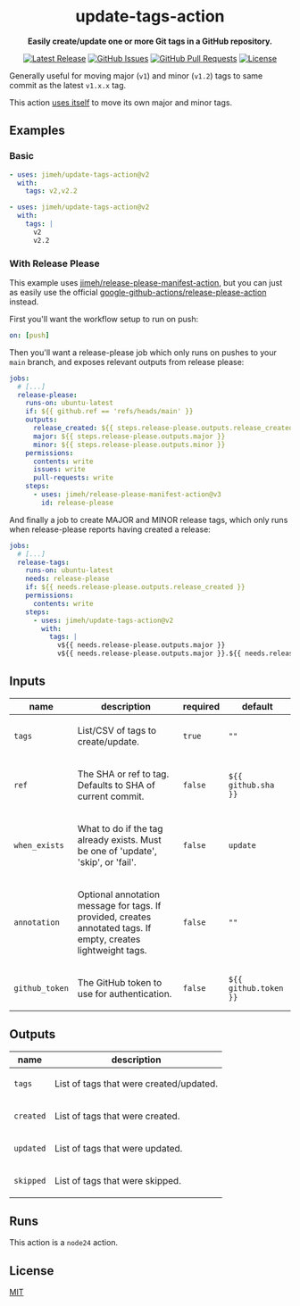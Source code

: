 <div align="center">

# update-tags-action

**Easily create/update one or more Git tags in a GitHub repository.**

[![Latest Release](https://img.shields.io/github/release/jimeh/update-tags-action.svg)](https://github.com/jimeh/update-tags-action/releases)
[![GitHub Issues](https://img.shields.io/github/issues/jimeh/update-tags-action.svg?logo=github&logoColor=white)](https://github.com/jimeh/update-tags-action/issues)
[![GitHub Pull Requests](https://img.shields.io/github/issues-pr/jimeh/update-tags-action.svg?logo=github&logoColor=white)](https://github.com/jimeh/update-tags-action/pulls)
[![License](https://img.shields.io/github/license/jimeh/update-tags-action.svg)](https://github.com/jimeh/update-tags-action/blob/main/LICENSE)

</div>

Generally useful for moving major (`v1`) and minor (`v1.2`) tags to same commit
as the latest `v1.x.x` tag.

This action
[uses itself](https://github.com/jimeh/update-tags-action/blob/main/.github/workflows/ci.yml)
to move its own major and minor tags.

## Examples

### Basic

<!-- x-release-please-start-minor -->

```yaml
- uses: jimeh/update-tags-action@v2
  with:
    tags: v2,v2.2
```

```yaml
- uses: jimeh/update-tags-action@v2
  with:
    tags: |
      v2
      v2.2
```

<!-- x-release-please-end -->

### With Release Please

This example uses
[jimeh/release-please-manifest-action](https://github.com/jimeh/release-please-manifest-action),
but you can just as easily use the official
[google-github-actions/release-please-action](https://github.com/google-github-actions/release-please-action)
instead.

First you'll want the workflow setup to run on push:

```yaml
on: [push]
```

Then you'll want a release-please job which only runs on pushes to your `main`
branch, and exposes relevant outputs from release please:

```yaml
jobs:
  # [...]
  release-please:
    runs-on: ubuntu-latest
    if: ${{ github.ref == 'refs/heads/main' }}
    outputs:
      release_created: ${{ steps.release-please.outputs.release_created }}
      major: ${{ steps.release-please.outputs.major }}
      minor: ${{ steps.release-please.outputs.minor }}
    permissions:
      contents: write
      issues: write
      pull-requests: write
    steps:
      - uses: jimeh/release-please-manifest-action@v3
        id: release-please
```

And finally a job to create MAJOR and MINOR release tags, which only runs when
release-please reports having created a release:

<!-- x-release-please-start-major -->

```yaml
jobs:
  # [...]
  release-tags:
    runs-on: ubuntu-latest
    needs: release-please
    if: ${{ needs.release-please.outputs.release_created }}
    permissions:
      contents: write
    steps:
      - uses: jimeh/update-tags-action@v2
        with:
          tags: |
            v${{ needs.release-please.outputs.major }}
            v${{ needs.release-please.outputs.major }}.${{ needs.release-please.outputs.minor }}
```

<!-- x-release-please-end -->

<!-- action-docs-inputs source="action.yml" -->

## Inputs

| name           | description                                                                                                           | required | default               |
| -------------- | --------------------------------------------------------------------------------------------------------------------- | -------- | --------------------- |
| `tags`         | <p>List/CSV of tags to create/update.</p>                                                                             | `true`   | `""`                  |
| `ref`          | <p>The SHA or ref to tag. Defaults to SHA of current commit.</p>                                                      | `false`  | `${{ github.sha }}`   |
| `when_exists`  | <p>What to do if the tag already exists. Must be one of 'update', 'skip', or 'fail'.</p>                              | `false`  | `update`              |
| `annotation`   | <p>Optional annotation message for tags. If provided, creates annotated tags. If empty, creates lightweight tags.</p> | `false`  | `""`                  |
| `github_token` | <p>The GitHub token to use for authentication.</p>                                                                    | `false`  | `${{ github.token }}` |

<!-- action-docs-inputs source="action.yml" -->
<!-- action-docs-outputs source="action.yml" -->

## Outputs

| name      | description                                    |
| --------- | ---------------------------------------------- |
| `tags`    | <p>List of tags that were created/updated.</p> |
| `created` | <p>List of tags that were created.</p>         |
| `updated` | <p>List of tags that were updated.</p>         |
| `skipped` | <p>List of tags that were skipped.</p>         |

<!-- action-docs-outputs source="action.yml" -->
<!-- action-docs-runs source="action.yml" -->

## Runs

This action is a `node24` action.

<!-- action-docs-runs source="action.yml" -->

## License

[MIT](https://github.com/jimeh/update-tags-action/blob/main/LICENSE)
